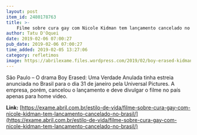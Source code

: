 ```yaml
---
layout: post
item_id: 2480178763
title: >-
    Filme sobre cura gay com Nicole Kidman tem lançamento cancelado no Brasil
author: Tatu D'Oquei
date: 2019-02-06 07:00:27
pub_date: 2019-02-06 07:00:27
time_added: 2019-02-05 13:27:06
category: refletimos
image: https://abrilexame.files.wordpress.com/2019/02/boy-erased-kidman-696x367.jpg?quality=70&strip=info&w=680&h=367&crop=1
---
```


São Paulo – O drama Boy Erased: Uma Verdade Anulada tinha estreia anunciada no Brasil para o dia 31 de janeiro pela Universal Pictures. A empresa, porém, cancelou o lançamento e deve divulgar o filme no país apenas para home video.

**Link:** [https://exame.abril.com.br/estilo-de-vida/filme-sobre-cura-gay-com-nicole-kidman-tem-lancamento-cancelado-no-brasil/](https://exame.abril.com.br/estilo-de-vida/filme-sobre-cura-gay-com-nicole-kidman-tem-lancamento-cancelado-no-brasil/)


